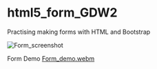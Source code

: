 # html5_form_GDW2
Practising making forms with HTML and Bootstrap

![Form_screenshot](https://github.com/4GeeksAcademy/html5_form_GDW2/assets/105855731/916c79e5-85c8-434c-b0c6-b82748f3b353)

Form Demo
[Form_demo.webm](https://github.com/4GeeksAcademy/html5_form_GDW2/assets/105855731/de29a29d-f101-47bb-8f26-dd8a5d8eb9c6)

